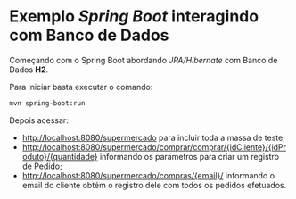 # Exemplo _Spring Boot_ interagindo com Banco de Dados

Começando com o Spring Boot abordando _JPA/Hibernate_ com Banco de Dados __H2__.

Para iniciar basta executar o comando:
```bash
mvn spring-boot:run
```

Depois acessar:
- [http://localhost:8080/supermercado](http://localhost:8080/supermercado) para incluir toda a massa de teste;
- [http://localhost:8080/supermercado/comprar/comprar/{idCliente}/{idProduto}/{quantidade}](http://localhost:8080/supermercado/comprar/comprar/{idCliente}/{idProduto}/{quantidade}) informando os parametros para criar um registro de Pedido;
- [http://localhost:8080/supermercado/compras/{email}/](http://localhost:8080/supermercado/compras/{email}/) informando o email do cliente obtém o registro dele com todos os pedidos efetuados.
